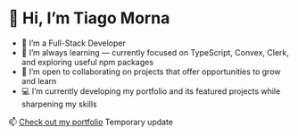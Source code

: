# 👋 Hi, I’m Tiago Morna

- 👀 I’m a Full-Stack Developer  
- 🌱 I’m always learning — currently focused on TypeScript, Convex, Clerk, and exploring useful npm packages  
- 💞️ I’m open to collaborating on projects that offer opportunities to grow and learn  
- 💻 I’m currently developing my portfolio and its featured projects while sharpening my skills

📫 [Check out my portfolio](https://portfolio-lunn.vercel.app/)
Temporary update
